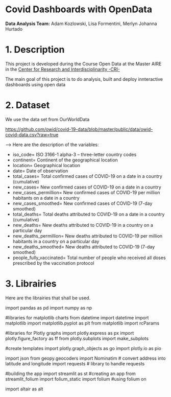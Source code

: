 # Covid Dashboards with OpenData

**Data Analysis Team:** Adam Kozlowski, Lisa Formentini, Merlyn Johanna Hurtado

# 1. Description
This project is developed during the Course Open Data at the Master AIRE in the [Center for Research and Interdisciplinarity -CRI- ](https://cri-paris.org/en)

The main goal of this project is to do analysis,  built and deploy innteractive dashboards using open data 

# 2. Dataset 
 We use the data set from OurWorldData 
 
 https://github.com/owid/covid-19-data/blob/master/public/data/owid-covid-data.csv?raw=true
 

--> Here are the description of the variables: 

- iso_code= ISO 3166-1 alpha-3 – three-letter country codes
- continent= Continent of the geographical location
- location=	Geographical location
- date=	Date of observation
- total_cases= Total confirmed cases of COVID-19 on a date in a country (cumulative)
- new_cases= New confirmed cases of COVID-19 on a date in a country 
- new_cases_permillion= New confirmed cases of COVID-19 per million habitants on a date in a country 
- new_cases_smoothed= New confirmed cases of COVID-19 (7-day smoothed)
- total_deaths= Total deaths attributed to COVID-19 on a date in a country (cumulative)
- new_deaths= New deaths attributed to COVID-19 in a country on a particular day 
- new_deaths_permillion= New deaths attributed to COVID-19 per million habitants in a country on a particular day
- new_deaths_smoothed= New deaths attributed to COVID-19 (7-day smoothed)
- people_fully_vaccinated= Total number of people who received all doses prescribed by the vaccination protocol

# 3. Librairies  

Here are the librairies that shall be used. 

import pandas as pd
import numpy as np

#libraries for matplotlib charts
from datetime import datetime
import matplotlib
import matplotlib.pyplot as plt
from matplotlib import rcParams

#libraries for Plotly graphs
import plotly.express as px
import plotly.figure_factory as ff
from plotly.subplots import make_subplots

#create templates
import plotly.graph_objects as go
import plotly.io as pio

import json
from geopy.geocoders import Nominatim  # convert address into latitude and longitude 
import requests # library to handle requests

#building the app
import streamlit as st #creating an app
from streamlit_folium import folium_static 
import folium #using folium on 

import altair as alt
